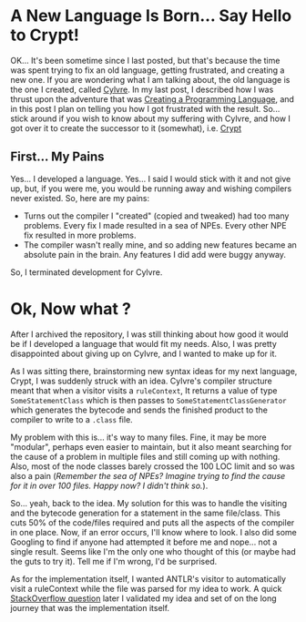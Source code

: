 # A New Language Is Born... Say Hello to Crypt!

OK... It's been sometime since I last posted, but that's because the time was spent trying to fix an old language, getting frustrated, and creating a new one. If you are wondering what I am talking about, the old language is the one I created, called [Cylvre](https://github.com/Cylvre-Language/Cylvre). In my last post, I described how I was thrust upon the adventure that was [Creating a Programming Language](https://aurumbyte.github.io/Posts/Creating%20Cylvre), and in this post I plan on telling you how I got frustrated with the result. So... stick around if you wish to know about my suffering with Cylvre, and how I got over it to create the successor to it (somewhat), i.e. [Crypt](https://github.com/Crypt-Language/Crypt)

## First... My Pains

Yes... I developed a language. Yes... I said I would stick with it and not give up, but, if you were me, you would be running away and wishing compilers never existed. So, here are my pains:

 - Turns out the compiler I "created" (copied and tweaked) had too many problems. Every fix I made resulted in a sea of NPEs. Every other NPE fix resulted in more problems.
 - The compiler wasn't really mine, and so adding new features became an absolute pain in the brain. Any features I did add were buggy anyway. 

So, I terminated development for Cylvre.

# Ok, Now what ?

After I archived the repository, I was still thinking about how good it would be if I developed a language that would fit my needs. Also, I was pretty disappointed about giving up on Cylvre, and I wanted to make up for it.

As I was sitting there, brainstorming new syntax ideas for my next language, Crypt, I was suddenly struck with an idea. Cylvre's compiler structure meant that when a visitor visits a `ruleContext`, It returns a value of type `SomeStatementClass` which is then passes to `SomeStatementClassGenerator` which generates the bytecode and sends the finished product to the compiler to write to a `.class` file.

My problem with this is... it's way to many files. Fine, it may be more "modular", perhaps even easier to maintain, but it also meant searching for the cause of a problem in multiple files and still coming up with nothing. Also, most of the node classes barely crossed the 100 LOC limit and so was also a pain (*Remember the sea of NPEs? Imagine trying to find the cause for it in over 100 files. Happy now?  I didn't think so.*).

So... yeah, back to the idea. My solution for this was to handle the visiting and the bytecode generation for a statement in the same file/class. This cuts 50% of the code/files required and puts all the aspects of the compiler in one place. Now, if an error occurs, I'll know where to look. I also did some Googling to find if anyone had attempted it before me and nope... not a single result. Seems like I'm the only one who thought of this (or maybe had the guts to try it). Tell me if I'm wrong, I'd be surprised.

As for the implementation itself, I wanted ANTLR's visitor to automatically visit a ruleContext while the file was parsed for my idea to work. A quick [StackOverflow question](https://stackoverflow.com/questions/66613957/can-antlrs-visitor-system-automatically-visit-a-rule-context-when-a-file-is-pars) later I validated my idea and set of on the long journey that was the implementation itself.
